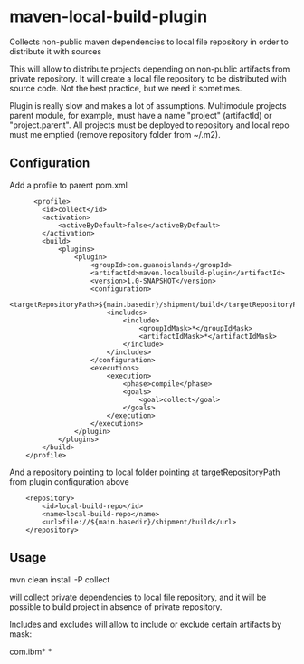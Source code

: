 # maven-local-build-plugin
Collects non-public maven dependencies to local file repository in order to distribute it with sources

This will allow to distribute projects depending on non-public artifacts from private repository. It will create a local file repository to be distributed with source code. Not the best practice, but we need it sometimes.

Plugin is really slow and makes a lot of assumptions. Multimodule projects parent module, for example, must have a name "project" (artifactId) or "project.parent". All projects must be deployed to repository and local repo must me emptied (remove repository folder from ~/.m2).

## Configuration

Add a profile to parent pom.xml

	      <profile>
            <id>collect</id>
            <activation>
                <activeByDefault>false</activeByDefault>
            </activation>
            <build>
                <plugins>
                    <plugin>
                        <groupId>com.guanoislands</groupId>
                        <artifactId>maven.localbuild-plugin</artifactId>
                        <version>1.0-SNAPSHOT</version>
                        <configuration>
                            <targetRepositoryPath>${main.basedir}/shipment/build</targetRepositoryPath>
                            <includes>
                                <include>
                                    <groupIdMask>*</groupIdMask>
                                    <artifactIdMask>*</artifactIdMask>
                                </include>
                            </includes>
                        </configuration>
                        <executions>
                            <execution>
                                <phase>compile</phase>
                                <goals>
                                    <goal>collect</goal>
                                </goals>
                            </execution>
                        </executions>
                    </plugin>
                </plugins>
            </build>
        </profile>

And a repository pointing to local folder pointing at targetRepositoryPath from plugin configuration above

        <repository>
            <id>local-build-repo</id>
            <name>local-build-repo</name>
            <url>file://${main.basedir}/shipment/build</url>
        </repository>

## Usage 

mvn clean install -P collect 

will collect private dependencies to local file repository, and it will be possible to build project in absence of private repository. 

Includes and excludes will allow to include or exclude certain artifacts by mask:

  <include>
    <groupIdMask>com.ibm*</groupIdMask>
    <artifactIdMask>*</artifactIdMask>
  </include>
